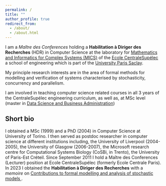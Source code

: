 ```yaml
---
permalink: /
title: ""
author_profile: true
redirect_from: 
  - /about/
  - /about.html
---
```


I am a *Maître des Conferences* holding a **Habilitation à Diriger des Recherches** (HDR) in Computer Science at the laboratory for [Mathematics and Informatics for Complex Systems (MICS)](https://www.mics.centralesupelec.fr/) of the [Ecole CentraleSupélec](https://www.centralesupelec.fr/)  a school of engineering which is part of the [University  Paris Saclay](https://www.universite-paris-saclay.fr/). 

My principle research interests are in the area of formal methods for modelling and verification of  systems characterised by stochasticity,  concurrency and parallelism. 

I am involved in teaching computer science related courses in all 3 years of the CentraleSupélec engineering curriculum, as well as, at MSc level (master in [Data Science and Business Administration](https://www.essec.edu/en/program/master-data-sciences-business-analytics/)) 

## Short bio
I obtained a  MSc (1999) and a PhD (2004) in Computer Science at University of Torino. I then served as postdoc researcher in computer science at different institutions including, the University of Liverpool (2004-2005),  the University of Glasgow (2006-2007), the Microsoft  research centre for Computational Systems Biology (CoSBi, in Trento), the University of Paris-Est Créteil. Since September 2011 I hold a Maître des Conferences (Lecturer)  position at Ecole CentraleSupélec (formerly Ecole Centrale Paris). In 2023 I obtained the **Habilitation à Diriger des Recherches** with a *memoire* on [Contributions to formal modelling and analysis of stochastic models ](https://theses.hal.science/tel-04335487). 



